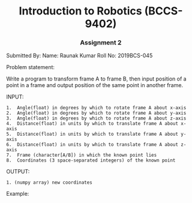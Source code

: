<h1 align="center">Introduction to Robotics (BCCS-9402)</h1>

<h3 align="center">Assignment 2</h3>

Submitted By:
Name: Raunak Kumar
Roll No: 2019BCS-045

Problem statement:

Write a program to transform frame A to frame B, then input position of a point in a frame and output position of the same point in another frame.

INPUT:

    1.  Angle(float) in degrees by which to rotate frame A about x-axis
    2.  Angle(float) in degrees by which to rotate frame A about y-axis
    3.  Angle(float) in degrees by which to rotate frame A about z-axis
    4.  Distance(float) in units by which to translate frame A about x-axis
    5.  Distance(float) in units by which to translate frame A about y-axis
    6.  Distance(float) in units by which to translate frame A about z-axis
    7.  Frame (character[A/B]) in which the known point lies
    8.  Coordinates (3 space-separated integers) of the known point

OUTPUT:

    1. (numpy array) new coordinates

Example:
<img src="" alt="">